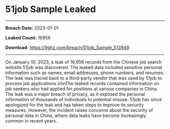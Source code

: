 # 51job Sample Leaked

------------
**Breach Date:** 2023-01-01

**Leaked Count:** 16956

**Download:** https://9ghz.com/breach/51job_Sample_513949

------------
On January 10, 2023, a leak of 16,956 records from the Chinese job search website 51job was discovered. The leaked data included sensitive personal information such as names, email addresses, phone numbers, and resumes. The leak was traced back to a third-party vendor that was used by 51job to process job applications.\n\nThe leaked records contained information on job seekers who had applied for positions at various companies in China. The leak was a major breach of privacy, as it exposed the personal information of thousands of individuals to potential misuse. 51job has since apologized for the leak and has taken steps to improve its security measures. However, the incident raises concerns about the security of personal data in China, where data leaks have become increasingly common in recent years.
